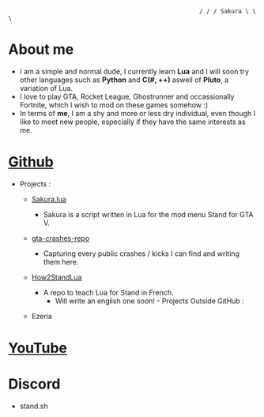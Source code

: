                                                           / / / Sakura \ \ \
# About me
- I am a simple and normal dude, I currently learn **Lua** and I will soon try other languages such as **Python** and **C(#, ++)** aswell of **Pluto**, a variation of Lua.
- I love to play GTA, Rocket League, Ghostrunner and occassionally Fortnite, which I wish to mod on these games somehow :)
- In terms of **me**, I am a shy and more or less dry individual, even though I like to meet new people, especially if they have the same interests as me.

# [Github](https://github.com/ScriptHost)
   - Projects :
      - [Sakura.lua](https://github.com/ScriptHost/sakura-stand)
        - Sakura is a script written in Lua for the mod menu Stand for GTA V.

      - [gta-crashes-repo](https://github.com/ScriptHost/gta-crashes-repo)
        - Capturing every public crashes / kicks I can find and writing them here.

      - [How2StandLua](https://github.com/ScriptHost/How2StandLua)
        - A repo to teach Lua for Stand in French.
          - Will write an english one soon!
    - Projects Outside GitHub :
      - Ezeria 

# [YouTube](https://www.youtube.com/@akolpa)

# Discord
- stand.sh
